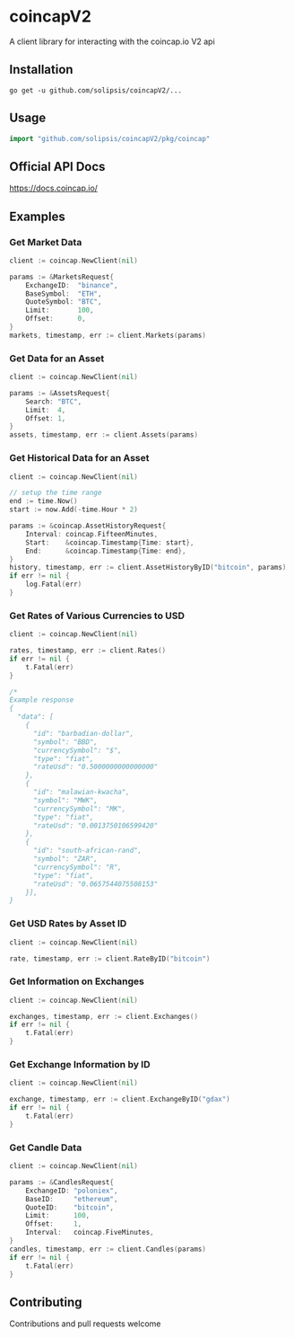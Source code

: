 # coincapV2 #

A client library for interacting with the coincap.io V2 api

## Installation ##

	go get -u github.com/solipsis/coincapV2/...
  

## Usage ##

```go
import "github.com/solipsis/coincapV2/pkg/coincap"
```

## Official API Docs ##
https://docs.coincap.io/


## Examples ##

### Get Market Data ###
```go
client := coincap.NewClient(nil)

params := &MarketsRequest{
	ExchangeID:  "binance",
	BaseSymbol:  "ETH",
	QuoteSymbol: "BTC",
	Limit:       100,
	Offset:      0,
}
markets, timestamp, err := client.Markets(params)
```

### Get Data for an Asset ###
```go
client := coincap.NewClient(nil)

params := &AssetsRequest{
	Search: "BTC",
	Limit:  4,
	Offset: 1,
}
assets, timestamp, err := client.Assets(params)
```

### Get Historical Data for an Asset ###

```go
client := coincap.NewClient(nil)

// setup the time range
end := time.Now()
start := now.Add(-time.Hour * 2)

params := &coincap.AssetHistoryRequest{
	Interval: coincap.FifteenMinutes,
	Start:    &coincap.Timestamp{Time: start},
	End:      &coincap.Timestamp{Time: end},
}
history, timestamp, err := client.AssetHistoryByID("bitcoin", params)
if err != nil {
	log.Fatal(err)
}
```

### Get Rates of Various Currencies to USD ###

```go
client := coincap.NewClient(nil)

rates, timestamp, err := client.Rates()
if err != nil {
	t.Fatal(err)
}

/*
Example response
{
  "data": [
    {
      "id": "barbadian-dollar",
      "symbol": "BBD",
      "currencySymbol": "$",
      "type": "fiat",
      "rateUsd": "0.5000000000000000"
    },
    {
      "id": "malawian-kwacha",
      "symbol": "MWK",
      "currencySymbol": "MK",
      "type": "fiat",
      "rateUsd": "0.0013750106599420"
    },
    {
      "id": "south-african-rand",
      "symbol": "ZAR",
      "currencySymbol": "R",
      "type": "fiat",
      "rateUsd": "0.0657544075508153"
    }],
}
```

### Get USD Rates by Asset ID ###

```go
client := coincap.NewClient(nil)

rate, timestamp, err := client.RateByID("bitcoin")
```

### Get Information on Exchanges ###

```go
client := coincap.NewClient(nil)

exchanges, timestamp, err := client.Exchanges()
if err != nil {
	t.Fatal(err)
}
```

### Get Exchange Information by ID ###

```go
client := coincap.NewClient(nil)

exchange, timestamp, err := client.ExchangeByID("gdax")
if err != nil {
	t.Fatal(err)
}
```

### Get Candle Data ###
```go
client := coincap.NewClient(nil)

params := &CandlesRequest{
	ExchangeID: "poloniex",
	BaseID:     "ethereum",
	QuoteID:    "bitcoin",
	Limit:      100,
	Offset:     1,
	Interval:   coincap.FiveMinutes,
}
candles, timestamp, err := client.Candles(params)
if err != nil {
	t.Fatal(err)
}
```

## Contributing ##
Contributions and pull requests welcome
